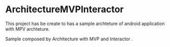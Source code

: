 # ArchitectureMVPInteractor

This project has be create to has a sample archteture of android application with MPV archteture.

Sample composed by Architecture with MVP and Interactor .
